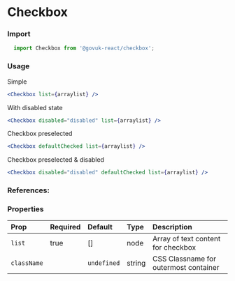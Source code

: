 Checkbox
========

### Import
```js
  import Checkbox from '@govuk-react/checkbox';
```
<!-- STORY -->

### Usage

Simple
```jsx
<Checkbox list={arraylist} />
```

With disabled state
```jsx
<Checkbox disabled="disabled" list={arraylist} />
```

Checkbox preselected
```jsx
<Checkbox defaultChecked list={arraylist} />
```

Checkbox preselected & disabled
```jsx
<Checkbox disabled="disabled" defaultChecked list={arraylist} />
```
### References:

### Properties
Prop | Required | Default | Type | Description
:--- | :------- | :------ | :--- | :----------
 `list` | true | []| node | Array of text content for checkbox
 `className` |  | ```undefined``` | string | CSS Classname for outermost container


